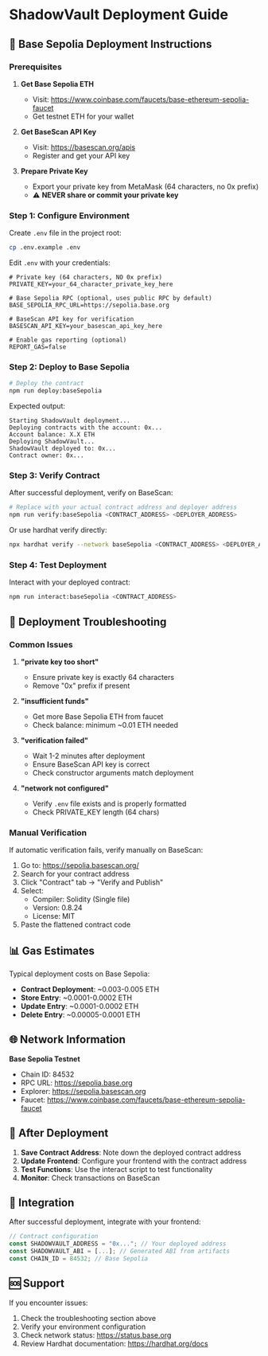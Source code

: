 # ShadowVault Deployment Guide

## 🚀 Base Sepolia Deployment Instructions

### Prerequisites

1. **Get Base Sepolia ETH**
   - Visit: https://www.coinbase.com/faucets/base-ethereum-sepolia-faucet
   - Get testnet ETH for your wallet

2. **Get BaseScan API Key**
   - Visit: https://basescan.org/apis
   - Register and get your API key

3. **Prepare Private Key**
   - Export your private key from MetaMask (64 characters, no 0x prefix)
   - ⚠️ **NEVER share or commit your private key**

### Step 1: Configure Environment

Create `.env` file in the project root:

```bash
cp .env.example .env
```

Edit `.env` with your credentials:

```env
# Private key (64 characters, NO 0x prefix)
PRIVATE_KEY=your_64_character_private_key_here

# Base Sepolia RPC (optional, uses public RPC by default)
BASE_SEPOLIA_RPC_URL=https://sepolia.base.org

# BaseScan API key for verification
BASESCAN_API_KEY=your_basescan_api_key_here

# Enable gas reporting (optional)
REPORT_GAS=false
```

### Step 2: Deploy to Base Sepolia

```bash
# Deploy the contract
npm run deploy:baseSepolia
```

Expected output:
```
Starting ShadowVault deployment...
Deploying contracts with the account: 0x...
Account balance: X.X ETH
Deploying ShadowVault...
ShadowVault deployed to: 0x...
Contract owner: 0x...
```

### Step 3: Verify Contract

After successful deployment, verify on BaseScan:

```bash
# Replace with your actual contract address and deployer address
npm run verify:baseSepolia <CONTRACT_ADDRESS> <DEPLOYER_ADDRESS>
```

Or use hardhat verify directly:

```bash
npx hardhat verify --network baseSepolia <CONTRACT_ADDRESS> <DEPLOYER_ADDRESS>
```

### Step 4: Test Deployment

Interact with your deployed contract:

```bash
npm run interact:baseSepolia <CONTRACT_ADDRESS>
```

## 🔧 Deployment Troubleshooting

### Common Issues

1. **"private key too short"**
   - Ensure private key is exactly 64 characters
   - Remove "0x" prefix if present

2. **"insufficient funds"**
   - Get more Base Sepolia ETH from faucet
   - Check balance: minimum ~0.01 ETH needed

3. **"verification failed"**
   - Wait 1-2 minutes after deployment
   - Ensure BaseScan API key is correct
   - Check constructor arguments match deployment

4. **"network not configured"**
   - Verify `.env` file exists and is properly formatted
   - Check PRIVATE_KEY length (64 chars)

### Manual Verification

If automatic verification fails, verify manually on BaseScan:

1. Go to: https://sepolia.basescan.org/
2. Search for your contract address
3. Click "Contract" tab → "Verify and Publish"
4. Select:
   - Compiler: Solidity (Single file)
   - Version: 0.8.24
   - License: MIT
5. Paste the flattened contract code

## 📊 Gas Estimates

Typical deployment costs on Base Sepolia:
- **Contract Deployment**: ~0.003-0.005 ETH
- **Store Entry**: ~0.0001-0.0002 ETH
- **Update Entry**: ~0.0001-0.0002 ETH
- **Delete Entry**: ~0.00005-0.0001 ETH

## 🌐 Network Information

**Base Sepolia Testnet**
- Chain ID: 84532
- RPC URL: https://sepolia.base.org
- Explorer: https://sepolia.basescan.org
- Faucet: https://www.coinbase.com/faucets/base-ethereum-sepolia-faucet

## 🔗 After Deployment

1. **Save Contract Address**: Note down the deployed contract address
2. **Update Frontend**: Configure your frontend with the contract address
3. **Test Functions**: Use the interact script to test functionality
4. **Monitor**: Check transactions on BaseScan

## 📱 Integration

After successful deployment, integrate with your frontend:

```typescript
// Contract configuration
const SHADOWVAULT_ADDRESS = "0x..."; // Your deployed address
const SHADOWVAULT_ABI = [...]; // Generated ABI from artifacts
const CHAIN_ID = 84532; // Base Sepolia
```

## 🆘 Support

If you encounter issues:
1. Check the troubleshooting section above
2. Verify your environment configuration
3. Check network status: https://status.base.org
4. Review Hardhat documentation: https://hardhat.org/docs